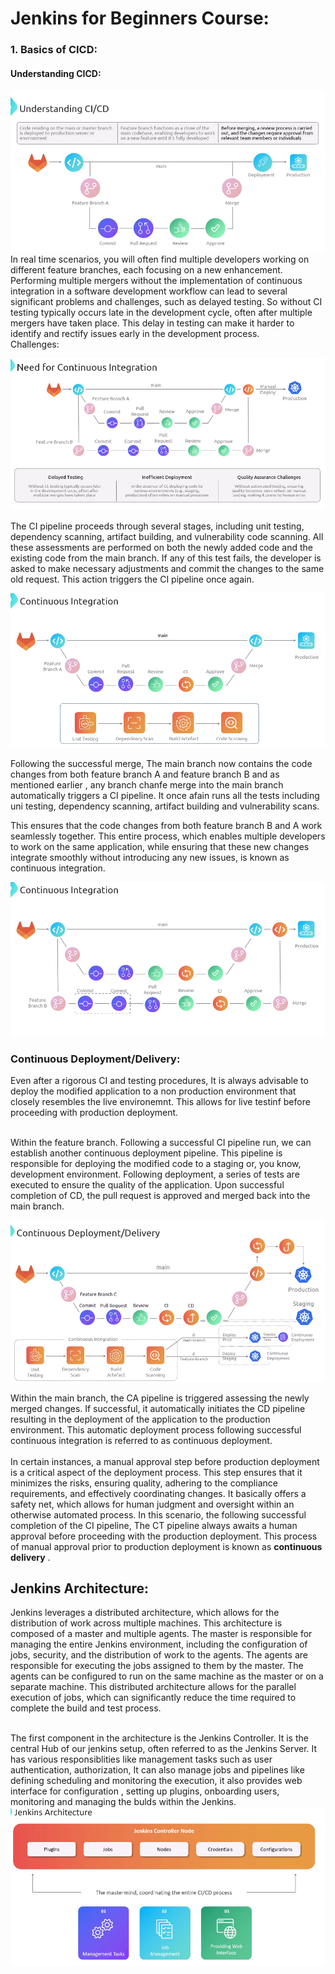 # Jenkins for Beginners Course:
### 1. Basics of CICD:

#### Understanding CICD:
![Understandin CICD](./image/understanding-cicd.png) <br>
In real time scenarios, you will often find multiple developers working on different feature branches, each focusing on a new enhancement. Performing multiple mergers without the implementation of continuous integration in a software development workflow can lead to several significant problems and challenges, such as delayed testing. So without CI testing typically occurs late in the development cycle, often after multiple mergers have taken place. This delay in testing can make it harder to identify and rectify issues early in the development process.
<br>
Challenges:<br>

![Need for CI](./image/need-for-CI.png) <br>

The CI pipeline proceeds through several stages, including unit testing, dependency scanning, artifact building, and vulnerability code scanning. All these assessments are performed on both the newly added code and the existing code from the main branch. If any of this test fails, the developer is asked to make necessary adjustments and commit the changes to the same old request. This action triggers the CI pipeline once again. <br>

![CI for feature branch A](./image/CI-process-A.png) <br>


Following the successful merge, The main branch now contains the code changes from both feature branch A and feature branch B and as mentioned earlier , any branch chanfe merge into the main branch automatically triggers a CI pipeline. It once afain runs all the tests including uni testing, dependency scanning, artifact building and vulnerability  scans.<br>

This ensures that the code changes from both feature branch B and A work seamlessly together. This entire process, which enables multiple developers to work on the same application, while ensuring that these new changes integrate smoothly without introducing any new issues, is known as continuous integration. <br>

![CI for feature branch B](./image/CI-B.png) <br>

### Continuous Deployment/Delivery:
Even after a rigorous CI and testing procedures, It is always advisable to deploy the modified application to a non production environment that closely resembles the live environemnt. This allows for live testinf before proceeding with production deployment.<br><br>

Within the feature branch. Following a successful CI pipeline run, we can establish another continuous deployment pipeline. This pipeline is responsible for deploying the modified code to a staging or, you know, development environment. Following deployment, a series of tests are executed to ensure the quality of the application. Upon successful completion of CD, the pull request is approved and merged back into the main branch.<br>

![CI for feature branch B](./image/CD.png) <br>

Within the main branch, the CA pipeline is triggered assessing the newly merged changes. If successful, it automatically initiates the CD pipeline resulting in the deployment of the application to the production environment. This automatic deployment process following successful continuous integration is referred to as continuous deployment. <br>
<br>
In certain instances, a manual approval step before production deployment is a critical aspect of the deployment process. This step ensures that it minimizes the risks, ensuring quality, adhering to the compliance requirements, and effectively coordinating changes. It basically offers a safety net, which allows for human judgment and oversight within an otherwise automated process. In this scenario, the following successful completion of the CI pipeline, The CT pipeline always awaits a human approval before proceeding with the production deployment. This process of manual approval prior to production deployment is known as  **continuous delivery** . <br>

## Jenkins Architecture:
Jenkins leverages a distributed architecture, which allows for the distribution of work across multiple machines. This architecture is composed of a master and multiple agents. The master is responsible for managing the entire Jenkins environment, including the configuration of jobs, security, and the distribution of work to the agents. The agents are responsible for executing the jobs assigned to them by the master. The agents can be configured to run on the same machine as the master or on a separate machine. This distributed architecture allows for the parallel execution of jobs, which can significantly reduce the time required to complete the build and test process. <br><br>

The first component in the architecture is the Jenkins Controller. It is the central Hub of our jenkins setup, often referred to as the Jenkins Server. It has various responsiblities like management tasks such as user authentication, authorization, It can also manage jobs and pipelines like defining scheduling and monitoring the execution, it also provides web interface for configuration , setting up plugins, onboarding users, monitoring and managing the bulds within the Jenkins. <br>
![CI for feature branch B](./image/JA-1.png) <br>